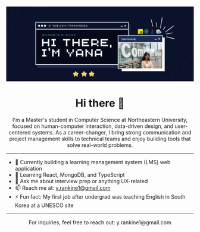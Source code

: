 [![Social banner for yrankineNEU](https://github.com/yrankineNEU/yrankineNEU/raw/master/assets/GitHubBanner.svg)](https://github.com/yrankineNEU)

<h1 align="center">Hi there 👋</h1>

<p align="center">
I'm a Master's student in Computer Science at Northeastern University, focused on human-computer interaction, data-driven design, and user-centered systems. As a career-changer, I bring strong communication and project management skills to technical teams and enjoy building tools that solve real-world problems.
</p>

---

- 🔭 Currently building a learning management system (LMS) web application  
- 🌱 Learning React, MongoDB, and TypeScript  
- 💬 Ask me about interview prep or anything UX-related  
- 📫 Reach me at: y.rankine1@gmail.com  
- ⚡ Fun fact: My first job after undergrad was teaching English in South Korea at a UNESCO site  

---

<p align="center">For inquiries, feel free to reach out: y.rankine1@gmail.com</p>
